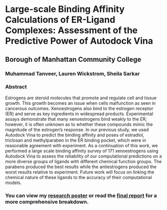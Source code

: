 # Large-scale Binding Affinity Calculations of ER-Ligand Complexes: Assessment of the Predictive Power of Autodock Vina
## Borough of Manhattan Community College
### Muhammad Tanveer, Lauren Wickstrom, Sheila Sarkar

### Abstract
Estrogens are steroid molecules that promote and regulate cell and tissue growth. This growth becomes an issue when cells malfunction as seen in cancerous outcomes. Xenoestrogens also bind to the estrogen receptor (ER) and serve as key ingredients in widespread products. Experimental assays demonstrate that many xenoestrogens bind weakly to the ER; however, it is often unknown as to whether these compounds mimic the magnitude of the estrogen’s response. In our previous study, we used Autodock Vina to predict the binding affinity and poses of estradiol, triclosan and methylparaben in the ER binding pocket, which were in reasonable agreement with experiment. As a continuation of this work, we performed a large scale binding affinity survey of 171 xenoestrogens using Autodock Vina to assess the reliability of our computational predictions on a more diverse groups of ligands with different chemical function groups. The parabens produced the best results while the antiestrogens produced the worst results relative to experiment. Future work will focus on linking the chemical nature of these ligands to the accuracy of their computational models.

### You can view my [research poster](https://github.com/tanveerm176/CancerResearch/blob/main/BMCC_EstrogenParaben_ResearchPoster.pdf) or read the [final report](https://github.com/tanveerm176/CancerResearch/blob/main/CRSP%20Final%20Report.pdf) for a more comprehensive breakdown.
